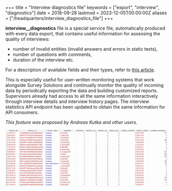 ﻿+++
title = "Interview diagnostics file"
keywords = ["export", "interview", "diagnostics"]
date = 2018-09-28
lastmod = 2023-12-05T00:00:00Z
aliases = ["/headquarters/interview_diagnostics_file"]
+++

**interview__diagnostics** file is a special service file, automatically produced 
with every data export, that contains useful information for assessing the quality 
of interviews:

*   number of invalid entities (invalid answers and errors in static texts),
*   number of questions with comments,
*   duration of the interview etc.

For a description of available fields and their types, refer to [this article](/headquarters/export/system-generated---export-file-anatomy/#interview__diagnostics).

This is especially useful for user-written monitoring systems that work alongside 
Survey Solutions and continually monitor the quality of incoming data by 
periodically exporting the data and building customized reports. Supervisors already 
had access to all the same information interactively through interview details and 
interview history pages. The interview statistics API endpoint has been updated to 
obtain the same information for API consumers. 

_This feature was proposed by Andreas Kutka and other users._


<CENTER>
  <A href="images/interview__diagnostics.png">
    <IMG src="images/interview__diagnostics.png" width=800>
  </A>
</CENTER>

